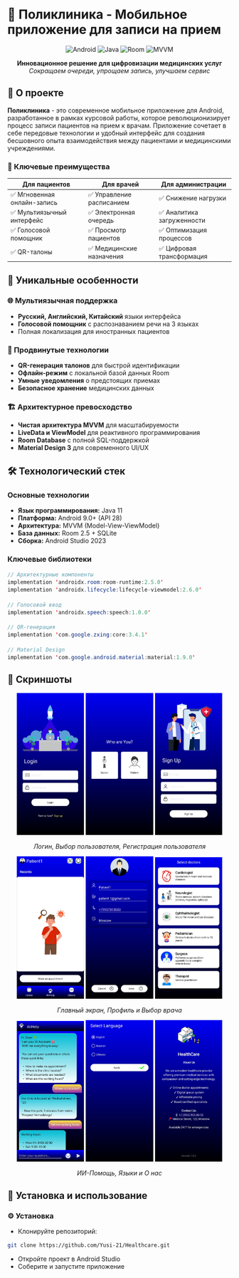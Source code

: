 # 🏥 Поликлиника - Мобильное приложение для записи на прием

<div align="center">

![Android](https://img.shields.io/badge/Android-3DDC84?style=for-the-badge&logo=android&logoColor=white)
![Java](https://img.shields.io/badge/Java-ED8B00?style=for-the-badge&logo=java&logoColor=white)
![Room](https://img.shields.io/badge/Room-4285F4?style=for-the-badge&logo=google-cloud&logoColor=white)
![MVVM](https://img.shields.io/badge/Architecture-MVVM-blue?style=for-the-badge)

**Инновационное решение для цифровизации медицинских услуг**  
*Сокращаем очереди, упрощаем запись, улучшаем сервис*

</div>

## 🌟 О проекте

**Поликлиника** - это современное мобильное приложение для Android, разработанное в рамках курсовой работы, которое революционизирует процесс записи пациентов на прием к врачам. Приложение сочетает в себе передовые технологии и удобный интерфейс для создания бесшовного опыта взаимодействия между пациентами и медицинскими учреждениями.

### 🎯 Ключевые преимущества

| Для пациентов | Для врачей | Для администрации |
|---------------|------------|-------------------|
| ✅ Мгновенная онлайн-запись | ✅ Управление расписанием | ✅ Снижение нагрузки |
| ✅ Мультиязычный интерфейс | ✅ Электронная очередь | ✅ Аналитика загруженности |
| ✅ Голосовой помощник | ✅ Просмотр пациентов | ✅ Оптимизация процессов |
| ✅ QR-талоны | ✅ Медицинские назначения | ✅ Цифровая трансформация |

## 🚀 Уникальные особенности

### 🌐 Мультиязычная поддержка
- **Русский, Английский, Китайский** языки интерфейса
- **Голосовой помощник** с распознаванием речи на 3 языках
- Полная локализация для иностранных пациентов

### 📱 Продвинутые технологии
- **QR-генерация талонов** для быстрой идентификации
- **Офлайн-режим** с локальной базой данных Room
- **Умные уведомления** о предстоящих приемах
- **Безопасное хранение** медицинских данных

### 🏗 Архитектурное превосходство
- **Чистая архитектура MVVM** для масштабируемости
- **LiveData и ViewModel** для реактивного программирования
- **Room Database** с полной SQL-поддержкой
- **Material Design 3** для современного UI/UX


## 🛠 Технологический стек

### Основные технологии
- **Язык программирования:** Java 11
- **Платформа:** Android 9.0+ (API 28)
- **Архитектура:** MVVM (Model-View-ViewModel)
- **База данных:** Room 2.5 + SQLite
- **Сборка:** Android Studio 2023

### Ключевые библиотеки
```java
// Архитектурные компоненты
implementation 'androidx.room:room-runtime:2.5.0'
implementation 'androidx.lifecycle:lifecycle-viewmodel:2.6.0'

// Голосовой ввод
implementation 'androidx.speech:speech:1.0.0'

// QR-генерация
implementation 'com.google.zxing:core:3.4.1'

// Material Design
implementation 'com.google.android.material:material:1.9.0'
```

## 📸 Скриншоты

<div align="center">

<img src="https://github.com/Yusi-21/Healthcare/raw/main/app/src/main/res/screenshots/Screenshot1.jpg" width="30%" alt="login"/>

<img src="https://github.com/Yusi-21/Healthcare/raw/main/app/src/main/res/screenshots/Screenshot2.jpg" width="30%" alt="check"/>

<img src="https://github.com/Yusi-21/Healthcare/raw/main/app/src/main/res/screenshots/Screenshot3.jpg" width="30%" alt="register_patient"/>


*Логин, Выбор пользователя, Регистрация пользователя*
</div>


<div align="center">
  
<img src="https://github.com/Yusi-21/Healthcare/raw/main/app/src/main/res/screenshots/Screenshot4.jpg" width="30%" alt="main_page"/>

<img src="https://github.com/Yusi-21/Healthcare/raw/main/app/src/main/res/screenshots/Screenshot5.jpg" width="30%" alt="profile"/>

<img src="https://github.com/Yusi-21/Healthcare/raw/main/app/src/main/res/screenshots/Screenshot6.jpg" width="30%" alt="check_doctor"/>

*Главный экран, Профиль и Выбор врача*

</div>

<div align="center">
  
<img src="https://github.com/Yusi-21/Healthcare/raw/main/app/src/main/res/screenshots/Screenshot7.jpg" width="30%" alt="ai"/>

<img src="https://github.com/Yusi-21/Healthcare/raw/main/app/src/main/res/screenshots/Screenshot8.jpg" width="30%" alt="language"/>

<img src="https://github.com/Yusi-21/Healthcare/raw/main/app/src/main/res/screenshots/Screenshot9.jpg" width="30%" alt="about_us"/>

*ИИ-Помощь, Языки и О нас*

</div>


## 🚀 Установка и использование

### ⚙ Установка
- Клонируйте репозиторий:
```bash
git clone https://github.com/Yusi-21/Healthcare.git
```
- Откройте проект в Android Studio
- Соберите и запустите приложение
